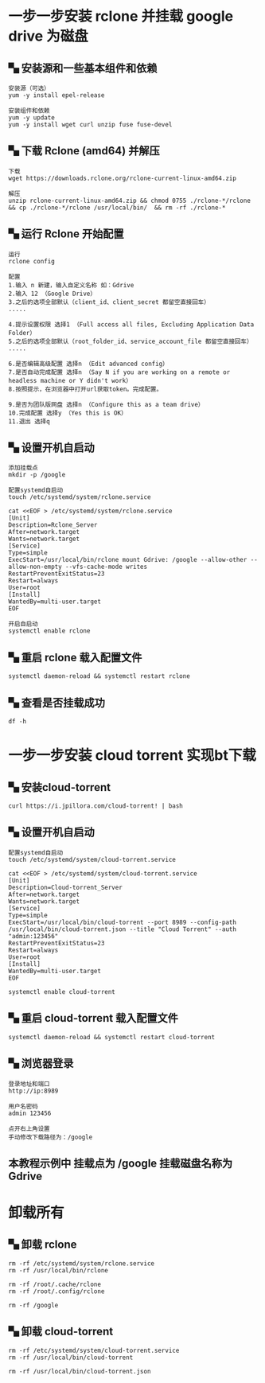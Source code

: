 # 一步一步安装 rclone 并挂载 google drive 为磁盘

## ▚ 安装源和一些基本组件和依赖

```
安装源（可选）
yum -y install epel-release

安装组件和依赖
yum -y update
yum -y install wget curl unzip fuse fuse-devel
```
## ▚ 下载 Rclone (amd64) 并解压

```
下载
wget https://downloads.rclone.org/rclone-current-linux-amd64.zip

解压
unzip rclone-current-linux-amd64.zip && chmod 0755 ./rclone-*/rclone  && cp ./rclone-*/rclone /usr/local/bin/  && rm -rf ./rclone-*
```

## ▚ 运行 Rclone 开始配置

```
运行
rclone config

配置
1.输入 n 新建，输入自定义名称 如：Gdrive
2.输入 12 （Google Drive）
3.之后的选项全部默认（client_id、client_secret 都留空直接回车）
.....

4.提示设置权限 选择1 （Full access all files, Excluding Application Data Folder）
5.之后的选项全部默认（root_folder_id、service_account_file 都留空直接回车）
.....

6.是否编辑高级配置 选择n （Edit advanced config）
7.是否自动完成配置 选择n （Say N if you are working on a remote or headless machine or Y didn't work）
8.按照提示，在浏览器中打开url获取token。完成配置。

9.是否为团队版网盘 选择n （Configure this as a team drive）
10.完成配置 选择y （Yes this is OK）
11.退出 选择q
```

## ▚ 设置开机自启动

```
添加挂载点
mkdir -p /google

配置systemd自启动
touch /etc/systemd/system/rclone.service

cat <<EOF > /etc/systemd/system/rclone.service
[Unit]
Description=Rclone_Server
After=network.target
Wants=network.target
[Service]
Type=simple
ExecStart=/usr/local/bin/rclone mount Gdrive: /google --allow-other --allow-non-empty --vfs-cache-mode writes
RestartPreventExitStatus=23
Restart=always
User=root
[Install]
WantedBy=multi-user.target
EOF

开启自启动
systemctl enable rclone
```

## ▚ 重启 rclone 载入配置文件

```
systemctl daemon-reload && systemctl restart rclone
```

## ▚ 查看是否挂载成功

```
df -h
```

# 一步一步安装 cloud torrent 实现bt下载

## ▚ 安装cloud-torrent

```
curl https://i.jpillora.com/cloud-torrent! | bash
```

## ▚  设置开机自启动

```
配置systemd自启动
touch /etc/systemd/system/cloud-torrent.service

cat <<EOF > /etc/systemd/system/cloud-torrent.service
[Unit]
Description=Cloud-torrent_Server
After=network.target
Wants=network.target
[Service]
Type=simple
ExecStart=/usr/local/bin/cloud-torrent --port 8989 --config-path /usr/local/bin/cloud-torrent.json --title "Cloud Torrent" --auth "admin:123456"
RestartPreventExitStatus=23
Restart=always
User=root
[Install]
WantedBy=multi-user.target
EOF

systemctl enable cloud-torrent
```

## ▚ 重启 cloud-torrent 载入配置文件

```
systemctl daemon-reload && systemctl restart cloud-torrent
```

## ▚ 浏览器登录

```
登录地址和端口
http://ip:8989

用户名密码
admin 123456

点开右上角设置
手动修改下载路径为：/google
```

## 本教程示例中 挂载点为 /google 挂载磁盘名称为 Gdrive

# 卸载所有

## ▚ 卸载 rclone

```
rm -rf /etc/systemd/system/rclone.service
rm -rf /usr/local/bin/rclone

rm -rf /root/.cache/rclone
rm -rf /root/.config/rclone

rm -rf /google
```

## ▚ 卸载 cloud-torrent

```
rm -rf /etc/systemd/system/cloud-torrent.service
rm -rf /usr/local/bin/cloud-torrent

rm -rf /usr/local/bin/cloud-torrent.json
```

